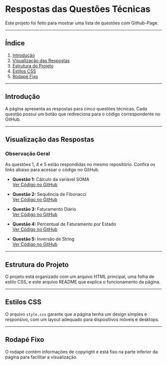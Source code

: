 # Respostas das Questões Técnicas

Este projeto foi feito para mostrar uma lista de questões com Github-Page.

---

## Índice

1. [Introdução](#introdução)
2. [Visualização das Respostas](#visualização-das-respostas)
3. [Estrutura do Projeto](#estrutura-do-projeto)
4. [Estilos CSS](#estilos-css)
5. [Rodapé Fixo](#rodapé-fixo)

---

## Introdução

A página apresenta as respostas para cinco questões técnicas. Cada questão possui um botão que redireciona para o código correspondente no GitHub.

---

## Visualização das Respostas

### Observação Geral

As questões 1, 4 e 5 estão respondidas no mesmo repositório. Confira os links abaixo para acessar o código no GitHub.

- **Questão 1:** Cálculo da variável SOMA  
  [Ver Código no GitHub](https://github.com/ijbs-dev/MenuReactNativeApp)

- **Questão 2:** Sequência de Fibonacci  
  [Ver Código no GitHub](https://github.com/ijbs-dev/fib-ReactNativeApp)

- **Questão 3:** Faturamento Diário  
  [Ver Código no GitHub](https://github.com/ijbs-dev/FaturaDistribuidoraApp)

- **Questão 4:** Percentual de Faturamento por Estado  
  [Ver Código no GitHub](https://github.com/ijbs-dev/MenuReactNativeApp)

- **Questão 5:** Inversão de String  
  [Ver Código no GitHub](https://github.com/ijbs-dev/MenuReactNativeApp)

---

## Estrutura do Projeto

O projeto está organizado com um arquivo HTML principal, uma folha de estilo CSS, e este arquivo README que explica o funcionamento da página.

---

## Estilos CSS

O arquivo `style.css` garante que a página tenha um design simples e responsivo, com um layout adequado para dispositivos móveis e desktops.

---

## Rodapé Fixo

O rodapé contém informações de copyright e está fixo na parte inferior da página para facilitar a visualização.

